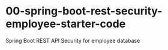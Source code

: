 # 00-spring-boot-rest-security-employee-starter-code
Spring Boot REST API Security for employee database
